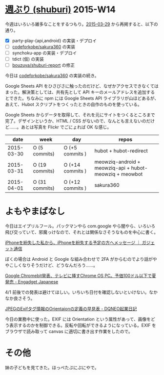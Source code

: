 # [週ぶり (shuburi)][shuburi] 2015-W14

今週はいろいろ雑多なことをするつもり。[2015-03-29][] から再掲すると、以下の通り。

- [x] party-play-{api,android} の実装・デプロイ
- [ ] [codeforkobe/sakura360][] の実装
- [ ] synchoku-app の実装・デプロイ
- [ ] tdict (仮) の実装
- [ ] [bouzuya/shuburi-report][] の修正

今日は [codeforkobe/sakura360][] の実装の続き。

Google Sheets API をひさびさに触ったのだけど、なぜかアクセスできなくてはまった。解決策としては、共有先として API キーのメールアドレスを追加するとできた。ちなみに npm には Google Sheets API ライブラリが山ほどあるが、あえて、Hubot スクリプトをつくったときの自作のものを使っている。

Google Sheets からデータを取得して、それを元にサイトをつくるところまで完了。デザインというか、HTML / CSS がないので、なんとも言えないのだけど……。あとは写真を Flickr でごにょれば OK な感じ。

date       | week           | day              | repos
-----------|----------------|------------------|----------------------
2015-03-30 | O (5 commits)  | O (+5 commits )  | hubot + hubot-redirect
2015-03-31 | O (19 commits) | O (+14 commits ) | meowziq-android + meowziq-api + hubot-meowziq + meowbot
2015-04-01 | O (31 commits) | O (+12 commits ) | sakura360

# よもやまばなし

今日はエイプリルフール。パックマンやら com.google やら闇やら、いろいろ飛び交っていて、邪魔っけなので、それとは関係なさそうなものを中心に書く。

[iPhoneを紛失した私から、iPhoneを紛失する予定の方へメッセージ ｜ ガジェット通信](http://getnews.jp/archives/893134)

ぼくの場合は Android と Google な組み合わせで 2FA がからむのでより話がややこしくなりそうだけど、どうなんだろう……。

[Google Chromebit発表、テレビに挿すChrome OS PC。予価100ドル以下で夏発売 - Engadget Japanese](http://japanese.engadget.com/2015/03/31/google-chromebit-chrome-os-pc-100/)

4/1 前後での発表は避けてほしい。いちいち日付を確認しないといけない。なかなか良さそう。

[JPEGのExifタグ情報のOrientaionの定義の早見表 - DQNEO起業日記    ](http://dqn.sakusakutto.jp/2009/02/jpegexiforientaion.html)

今日の業務中に使った。EXIF には Orientation という属性があって、画像をどう表示するのかを制御できる。反転や回転ができるようになっている。EXIF をブラウザで読み取って canvas に適切に書き出す作業をしたので。

# その他

妹の子どもを見てきた。ほっぺたぷにぷにやで。

[shuburi]: http://shuburi.org
[bouzuya/shuburi-report]: https://github.com/bouzuya/shuburi-report
[codeforkobe/sakura360]: https://github.com/codeforkobe/sakura360
[2015-03-29]: https://blog.bouzuya.net/2015/03/29/
